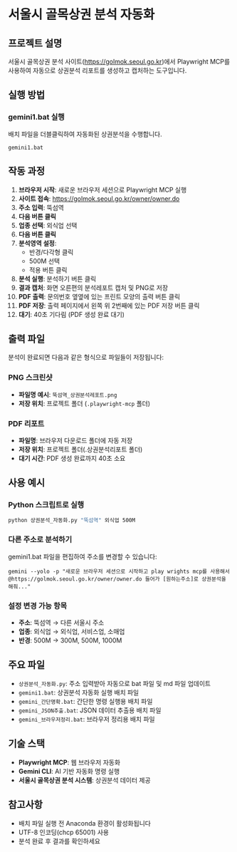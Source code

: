# 서울시 골목상권 분석 자동화

## 프로젝트 설명

서울시 골목상권 분석 사이트(https://golmok.seoul.go.kr)에서 Playwright MCP를 사용하여 자동으로 상권분석 리포트를 생성하고 캡처하는 도구입니다.

## 실행 방법

### gemini1.bat 실행

배치 파일을 더블클릭하여 자동화된 상권분석을 수행합니다.

```batch
gemini1.bat
```

## 작동 과정

1. **브라우저 시작**: 새로운 브라우저 세션으로 Playwright MCP 실행
2. **사이트 접속**: https://golmok.seoul.go.kr/owner/owner.do
3. **주소 입력**: 뚝섬역
4. **다음 버튼 클릭**
5. **업종 선택**: 외식업 선택
6. **다음 버튼 클릭**
7. **분석영역 설정**:
   - 반경/다각형 클릭
   - 500M 선택
   - 적용 버튼 클릭
8. **분석 실행**: 분석하기 버튼 클릭
9. **결과 캡처**: 화면 오른편의 분석레포트 캡처 및 PNG로 저장
10. **PDF 출력**: 문의번호 옆옆에 있는 프린트 모양의 출력 버튼 클릭
11. **PDF 저장**: 출력 페이지에서 왼쪽 위 2번째에 있는 PDF 저장 버튼 클릭
12. **대기**: 40초 기다림 (PDF 생성 완료 대기)

## 출력 파일

분석이 완료되면 다음과 같은 형식으로 파일들이 저장됩니다:

### PNG 스크린샷

- **파일명 예시**: `뚝섬역_상권분석레포트.png`
- **저장 위치**: 프로젝트 폴더 (`.playwright-mcp` 폴더)

### PDF 리포트

- **파일명**: 브라우저 다운로드 폴더에 자동 저장
- **저장 위치**: 프로젝트 폴더(.상권분석리포트 폴더)
- **대기 시간**: PDF 생성 완료까지 40초 소요

## 사용 예시

### Python 스크립트로 실행
```bash
python 상권분석_자동화.py "뚝섬역" 외식업 500M
```

### 다른 주소로 분석하기

gemini1.bat 파일을 편집하여 주소를 변경할 수 있습니다:

```batch
gemini --yolo -p "새로운 브라우저 세션으로 시작하고 play wrights mcp를 사용해서 @https://golmok.seoul.go.kr/owner/owner.do 들어가 [원하는주소]로 상권분석을 해줘..."
```

### 설정 변경 가능 항목

- **주소**: 뚝섬역 → 다른 서울시 주소
- **업종**: 외식업 → 외식업, 서비스업, 소매업
- **반경**: 500M → 300M, 500M, 1000M

## 주요 파일

- `상권분석_자동화.py`: 주소 입력받아 자동으로 bat 파일 및 md 파일 업데이트
- `gemini1.bat`: 상권분석 자동화 실행 배치 파일
- `gemini_간단명확.bat`: 간단한 명령 실행용 배치 파일
- `gemini_JSON추출.bat`: JSON 데이터 추출용 배치 파일
- `gemini_브라우저정리.bat`: 브라우저 정리용 배치 파일

## 기술 스택

- **Playwright MCP**: 웹 브라우저 자동화
- **Gemini CLI**: AI 기반 자동화 명령 실행
- **서울시 골목상권 분석 시스템**: 상권분석 데이터 제공

## 참고사항

- 배치 파일 실행 전 Anaconda 환경이 활성화됩니다
- UTF-8 인코딩(chcp 65001) 사용
- 분석 완료 후 결과를 확인하세요

